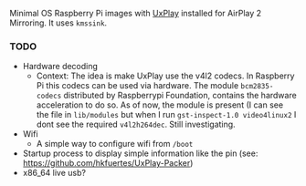 Minimal OS Raspberry Pi images with [UxPlay](https://github.com/FDH2/UxPlay) installed for AirPlay 2 Mirroring. It uses `kmssink`.

### TODO
- Hardware decoding
  - Context: The idea is make UxPlay use the v4l2 codecs. In Raspberry Pi this codecs can be used via hardware. The module `bcm2835-codecs` distributed by Raspberrypi Foundation, contains the hardware acceleration to do so. As of now, the module is present (I can see the file in `lib/modules` but when I run `gst-inspect-1.0 video4linux2` I dont see the required `v4l2h264dec`. Still investigating.
- Wifi
  - A simple way to configure wifi from `/boot`
- Startup process to display simple information like the pin (see: https://github.com/hkfuertes/UxPlay-Packer)
- x86_64 live usb?
